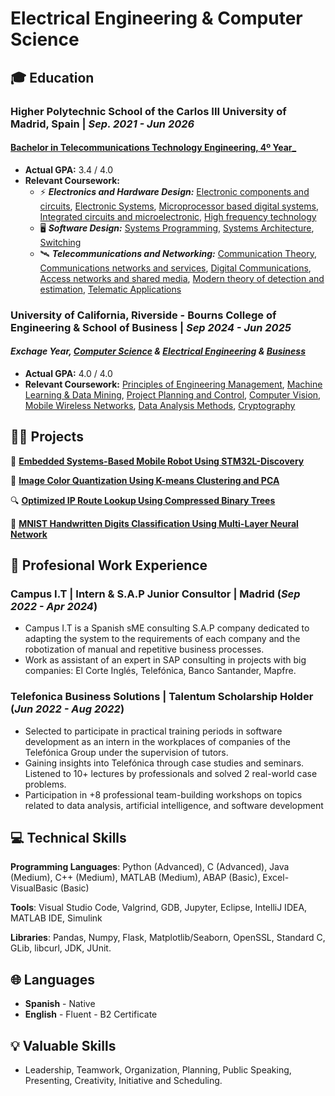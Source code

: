 # Electrical Engineering & Computer Science

## 🎓 Education
### **Higher Polytechnic School of the Carlos III University of Madrid, Spain** | *Sep. 2021 - Jun 2026*
#### [Bachelor in Telecommunications Technology Engineering, 4º Year_](https://www.uc3m.es/bachelor-degree/telecommunication)
- **Actual GPA:** 3.4 / 4.0
- **Relevant Coursework:**
   - ⚡ **_Electronics and Hardware Design:_** [Electronic components and circuits](https://aplicaciones.uc3m.es/cpa/generaFicha?est=252&anio=2024&plan=445&asig=15374&idioma=2), [Electronic Systems](https://aplicaciones.uc3m.es/cpa/generaFicha?est=252&plan=445&asig=15383&idioma=2), [Microprocessor based digital systems](https://aplicaciones.uc3m.es/cpa/generaFicha?est=252&plan=445&asig=15380&idioma=2), [Integrated circuits and microelectronic](https://aplicaciones.uc3m.es/cpa/generaFicha?est=252&plan=445&asig=15389&idioma=2), [High frequency technology](https://aplicaciones.uc3m.es/cpa/generaFicha?est=252&plan=445&asig=15387&idioma=2)
   - 🖥️ **_Software Design:_** [Systems Programming](https://aplicaciones.uc3m.es/cpa/generaFicha?est=252&plan=445&asig=15370&idioma=2), [Systems Architecture](https://aplicaciones.uc3m.es/cpa/generaFicha?est=252&plan=445&asig=15376&idioma=2), [Switching](https://aplicaciones.uc3m.es/cpa/generaFicha?est=252&plan=445&asig=15390&idioma=2)
   - 🛰️ **_Telecommunications and Networking:_** [Communication Theory](https://aplicaciones.uc3m.es/cpa/generaFicha?est=252&plan=445&asig=15381&idioma=2), [Communications networks and services](https://aplicaciones.uc3m.es/cpa/generaFicha?est=252&plan=445&asig=15379&idioma=2), [Digital Communications](https://aplicaciones.uc3m.es/cpa/generaFicha?est=252&plan=445&asig=15385&idioma=2), [Access networks and shared media](https://aplicaciones.uc3m.es/cpa/generaFicha?est=252&plan=445&asig=15375&idioma=2), [Modern theory of detection and estimation](https://aplicaciones.uc3m.es/cpa/generaFicha?est=252&plan=445&asig=15938&idioma=2), [Telematic Applications](https://aplicaciones.uc3m.es/cpa/generaFicha?est=252&plan=445&asig=16101&idioma=2)
  
### **University of California, Riverside - Bourns College of Engineering & School of Business** | *Sep 2024 - Jun 2025*
#### _Exchage Year, [Computer Science](https://www1.cs.ucr.edu/programs/undergraduate/computer-science) & [Electrical Engineering](https://www.ece.ucr.edu/undergraduate-program) & [Business](https://business.ucr.edu/undergraduate/major)_
-  **Actual GPA:** 4.0 / 4.0
-  **Relevant Coursework:** [Principles of Engineering Management](https://msol.ucr.edu/courses/engr203), [Machine Learning & Data Mining](https://www.coursicle.com/ucr/courses/CS/171/), [Project Planning and Control](https://www.coursicle.com/ucr/courses/BUS/128/), [Computer Vision](https://www.coursicle.com/ucr/courses/EE/146/), [Mobile Wireless Networks](https://www.coursicle.com/ucr/courses/CS/169/), [Data Analysis Methods](https://www.coursicle.com/ucr/courses/CS/105/), [Cryptography](https://www.coursicle.com/ucr/courses/CS/216/)

## 👨‍💻 Projects
🤖 **[Embedded Systems-Based Mobile Robot Using STM32L-Discovery](https://github.com/alfonsomayoral/Embedded-Systems-Based-Mobile-Robot-Using-STM32L-Discovery)**

🎨 **[Image Color Quantization Using K-means Clustering and PCA](https://github.com/alfonsomayoral/ImageColorQuantization_PythonProject)**

🔍 **[Optimized IP Route Lookup Using Compressed Binary Trees](https://github.com/alfonsomayoral/Optimized-IP-Route-Lookup-Using-Compressed-Binary-Trees)**

🔢 **[MNIST Handwritten Digits Classification Using Multi-Layer Neural Network](https://github.com/alfonsomayoral/MNIST-Handwritten-Digit-Classification-Using-a-Multi-Layer-Neural-Network)**

## 💼 Profesional Work Experience
### **Campus I.T | Intern & S.A.P Junior Consultor | Madrid (_Sep 2022 - Apr 2024_)**
- Campus I.T is a Spanish sME consulting S.A.P company dedicated to adapting the system to the requirements of each company and the robotization of manual and repetitive business processes.
- Work as assistant of an expert in SAP consulting in projects with big companies: El Corte Inglés, Telefónica, Banco Santander, Mapfre.

### **Telefonica Business Solutions |  Talentum Scholarship Holder (_Jun 2022 - Aug 2022_)**
- Selected to participate in practical training periods in software development as an intern in the workplaces of companies of the Telefónica Group under the supervision of tutors.
- Gaining insights into Telefónica through case studies and seminars. Listened to 10+ lectures by professionals and solved 2 real-world case problems.
- Participation in +8 professional team-building workshops on topics related to data analysis, artificial intelligence, and software development

## 💻 Technical Skills
**Programming Languages**: Python (Advanced), C (Advanced), Java (Medium), C++ (Medium), MATLAB (Medium), ABAP (Basic), Excel-VisualBasic (Basic)

**Tools**: Visual Studio Code, Valgrind, GDB, Jupyter, Eclipse, IntelliJ IDEA, MATLAB IDE, Simulink

**Libraries**: Pandas, Numpy, Flask, Matplotlib/Seaborn, OpenSSL, Standard C, GLib, libcurl, JDK, JUnit.

## 🌐 Languages 
- **Spanish** - Native
- **English** - Fluent - B2 Certificate

## 💡 Valuable Skills
- Leadership, Teamwork, Organization, Planning, Public Speaking, Presenting, Creativity, Initiative and Scheduling.



